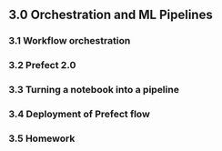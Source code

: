 ## 3.0 Orchestration and ML Pipelines

### 3.1 Workflow orchestration

### 3.2 Prefect 2.0

### 3.3 Turning a notebook into a pipeline 

### 3.4 Deployment of Prefect flow 

### 3.5 Homework 
